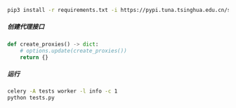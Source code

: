 ```bash
pip3 install -r requirements.txt -i https://pypi.tuna.tsinghua.edu.cn/simple
```

##### 创建代理接口
```python
def create_proxies() -> dict:
    # options.update(create_proxies())
    return {}
```


##### 运行
```bash
celery -A tests worker -l info -c 1
python tests.py
```